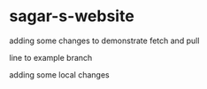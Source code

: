 # sagar-s-website

adding some changes to demonstrate fetch and pull

line to example branch

adding some local changes
